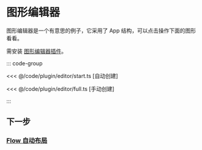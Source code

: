 <script setup>
import Case from '/component/Case.vue'
</script>

# 图形编辑器

图形编辑器是一个有意思的例子，它采用了 App 结构，可以点击操作下面的图形看看。

需安装 [图形编辑器插件](/plugin/in/editor/)。

<case name="Editor" index=2 count=2 x=20></case>

::: code-group

<<< @/code/plugin/editor/start.ts [自动创建]

<<< @/code/plugin/editor/full.ts [手动创建]

:::

## 下一步

### [Flow 自动布局](/guide/plugin/flow)
